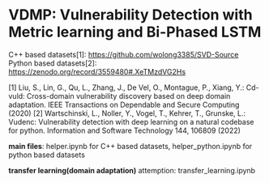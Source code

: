 # VDMP: Vulnerability Detection with Metric learning and Bi-Phased LSTM

C++ based datasets[1]: https://github.com/wolong3385/SVD-Source
Python based datasets[2]: https://zenodo.org/record/3559480#.XeTMzdVG2Hs

[1] Liu, S., Lin, G., Qu, L., Zhang, J., De Vel, O., Montague, P., Xiang,
Y.: Cd-vuld: Cross-domain vulnerability discovery based on deep domain
adaptation. IEEE Transactions on Dependable and Secure Computing
(2020)
[2] Wartschinski, L., Noller, Y., Vogel, T., Kehrer, T., Grunske, L.: Vudenc:
Vulnerability detection with deep learning on a natural codebase for
python. Information and Software Technology 144, 106809 (2022)

**main files**: helper.ipynb for C++ based datasets, helper_python.ipynb for python based datasets

**transfer learning(domain adaptation)** attemption: transfer_learning.ipynb
